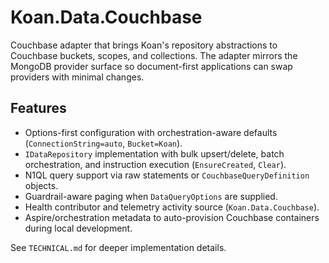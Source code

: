 # Koan.Data.Couchbase

Couchbase adapter that brings Koan's repository abstractions to Couchbase buckets, scopes, and collections. The adapter mirrors the MongoDB provider surface so document-first applications can swap providers with minimal changes.

## Features

- Options-first configuration with orchestration-aware defaults (`ConnectionString=auto`, `Bucket=Koan`).
- `IDataRepository` implementation with bulk upsert/delete, batch orchestration, and instruction execution (`EnsureCreated`, `Clear`).
- N1QL query support via raw statements or `CouchbaseQueryDefinition` objects.
- Guardrail-aware paging when `DataQueryOptions` are supplied.
- Health contributor and telemetry activity source (`Koan.Data.Couchbase`).
- Aspire/orchestration metadata to auto-provision Couchbase containers during local development.

See `TECHNICAL.md` for deeper implementation details.
